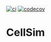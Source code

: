 [![ci](https://github.com/JungerBoyo/CellSimRemake/actions/workflows/ci.yml/badge.svg)](https://github.com/JungerBoyo/CellSimRemake/actions/workflows/ci.yml)
[![codecov](https://codecov.io/gh/JungerBoyo/CellSimRemake/branch/main/graph/badge.svg?token=18QM99KEWO)](https://codecov.io/gh/JungerBoyo/CellSimRemake)

# CellSim 
